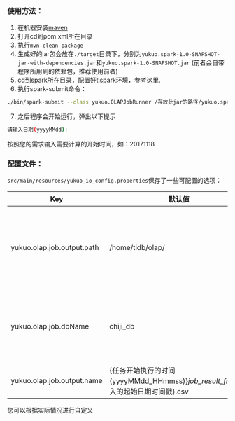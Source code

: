 ### 使用方法：
1. 在机器安装[maven](maven.apache.org)
2. 打开cd到pom.xml所在目录
3. 执行`mvn clean package`
4. 生成好的jar包会放在`./target`目录下，分别为`yukuo.spark-1.0-SNAPSHOT-jar-with-dependencies.jar`和`yukuo.spark-1.0-SNAPSHOT.jar` (前者会自带程序所用到的依赖包，推荐使用前者)
5. cd到spark所在目录，配置好tispark环境，参考[这里](https://github.com/pingcap/tispark).
6. 执行spark-submit命令：
```bash
./bin/spark-submit --class yukuo.OLAPJobRunner /存放此jar的路径/yukuo.spark-1.0-SNAPSHOT-jar-with-dependencies.jar
```
7. 之后程序会开始运行，弹出以下提示
```bash
请输入日期(yyyyMMdd):
```

按照您的需求输入需要计算的开始时间，如：20171118


### 配置文件：
`src/main/resources/yukuo_io_config.properties`保存了一些可配置的选项：

|    Key    | 默认值 | 描述 |
| ---------- | --- | --- |
| yukuo.olap.job.output.path |  /home/tidb/olap/ | OLAP任务生成的csv文件存放路径 |
| yukuo.olap.job.dbName |  chiji_db | 需要映射的TiDB数据库名称 |
| yukuo.olap.job.output.name |  {任务开始执行的时间(yyyyMMdd_HHmmss)}_job_result_from_{输入的起始日期时间戳}.csv | 输出文件名 |

您可以根据实际情况进行自定义